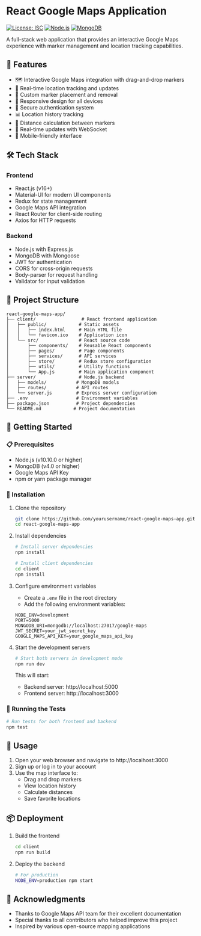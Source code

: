 # React Google Maps Application

[![License: ISC](https://img.shields.io/badge/License-ISC-blue.svg)](https://opensource.org/licenses/ISC)
[![Node.js](https://img.shields.io/badge/Node.js-v10.10.0-blue.svg)](https://nodejs.org/)
[![MongoDB](https://img.shields.io/badge/MongoDB-v5.7.5-green.svg)](https://www.mongodb.com/)

A full-stack web application that provides an interactive Google Maps experience with marker management and location tracking capabilities.

## 🚀 Features

- 🗺️ Interactive Google Maps integration with drag-and-drop markers
- 📍 Real-time location tracking and updates
- 🎯 Custom marker placement and removal
- 📱 Responsive design for all devices
- 🔐 Secure authentication system
- 📊 Location history tracking
- 🎯 Distance calculation between markers
- 🔄 Real-time updates with WebSocket
- 📱 Mobile-friendly interface

## 🛠️ Tech Stack

### Frontend
- React.js (v16+)
- Material-UI for modern UI components
- Redux for state management
- Google Maps API integration
- React Router for client-side routing
- Axios for HTTP requests

### Backend
- Node.js with Express.js
- MongoDB with Mongoose
- JWT for authentication
- CORS for cross-origin requests
- Body-parser for request handling
- Validator for input validation

## 📁 Project Structure

```
react-google-maps-app/
├── client/                 # React frontend application
│   ├── public/            # Static assets
│   │   ├── index.html     # Main HTML file
│   │   └── favicon.ico    # Application icon
│   └── src/               # React source code
│       ├── components/    # Reusable React components
│       ├── pages/         # Page components
│       ├── services/      # API services
│       ├── store/         # Redux store configuration
│       ├── utils/         # Utility functions
│       └── App.js         # Main application component
├── server/                # Node.js backend
│   ├── models/           # MongoDB models
│   ├── routes/           # API routes
│   └── server.js         # Express server configuration
├── .env                  # Environment variables
├── package.json          # Project dependencies
└── README.md            # Project documentation
```

## 🚀 Getting Started

### 📋 Prerequisites

- Node.js (v10.10.0 or higher)
- MongoDB (v4.0 or higher)
- Google Maps API Key
- npm or yarn package manager

### 🔧 Installation

1. Clone the repository
   ```bash
   git clone https://github.com/yourusername/react-google-maps-app.git
   cd react-google-maps-app
   ```

2. Install dependencies
   ```bash
   # Install server dependencies
   npm install
   
   # Install client dependencies
   cd client
   npm install
   ```

3. Configure environment variables
   - Create a `.env` file in the root directory
   - Add the following environment variables:
   ```
   NODE_ENV=development
   PORT=5000
   MONGODB_URI=mongodb://localhost:27017/google-maps
   JWT_SECRET=your_jwt_secret_key
   GOOGLE_MAPS_API_KEY=your_google_maps_api_key
   ```

4. Start the development servers
   ```bash
   # Start both servers in development mode
   npm run dev
   ```

   This will start:
   - Backend server: http://localhost:5000
   - Frontend server: http://localhost:3000

### 🎯 Running the Tests

```bash
# Run tests for both frontend and backend
npm test
```

## 📱 Usage

1. Open your web browser and navigate to http://localhost:3000
2. Sign up or log in to your account
3. Use the map interface to:
   - Drag and drop markers
   - View location history
   - Calculate distances
   - Save favorite locations

## 📦 Deployment

1. Build the frontend
   ```bash
   cd client
   npm run build
   ```

2. Deploy the backend
   ```bash
   # For production
   NODE_ENV=production npm start
   ```

## 🙏 Acknowledgments

- Thanks to Google Maps API team for their excellent documentation
- Special thanks to all contributors who helped improve this project
- Inspired by various open-source mapping applications
